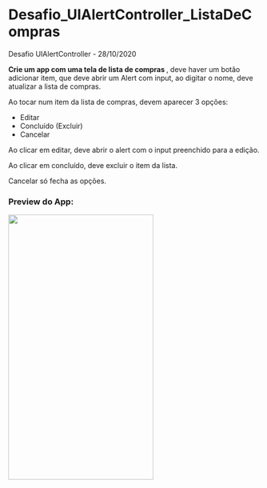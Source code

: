 # Desafio_UIAlertController_ListaDeCompras
Desafio UIAlertController - 28/10/2020

<b>Crie um app com uma tela de lista de compras </b>, deve haver um botão adicionar item, que deve abrir um Alert com input, ao digitar o nome, deve atualizar a lista de compras.

Ao tocar num item da lista de compras, devem aparecer 3 opções:
<ul>
<li>Editar</li>
<li>Concluído (Excluir)</li>
<li>Cancelar</li>
</ul>

Ao clicar em editar, deve abrir o alert com o input preenchido para 
a edição.

Ao clicar em concluído, deve excluir o item da lista.

Cancelar só fecha as opções.

<h3>Preview do App:</h3>

<img src="https://github.com/bertiGrazi/Desafio_UIAlertController_ListaDeCompras/blob/main/Preview/preview.gif" width="290" height="530">

